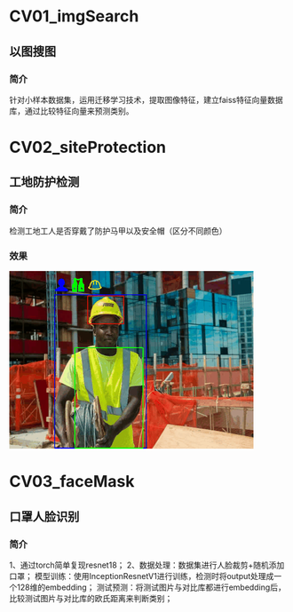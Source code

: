 # CV01_imgSearch
## 以图搜图
### 简介
针对小样本数据集，运用迁移学习技术，提取图像特征，建立faiss特征向量数据库，通过比较特征向量来预测类别。

# CV02_siteProtection
## 工地防护检测
### 简介
检测工地工人是否穿戴了防护马甲以及安全帽（区分不同颜色）
### 效果
![gif_cv02_01](https://github.com/Ian1274/CV/blob/main/CV02_siteProtection/results/result.gif)

# CV03_faceMask
## 口罩人脸识别
### 简介
1、通过torch简单复现resnet18；
2、数据处理：数据集进行人脸裁剪+随机添加口罩；
模型训练：使用InceptionResnetV1进行训练，检测时将output处理成一个128维的embedding；
测试预测：将测试图片与对比库都进行embedding后，比较测试图片与对比库的欧氏距离来判断类别；
   
